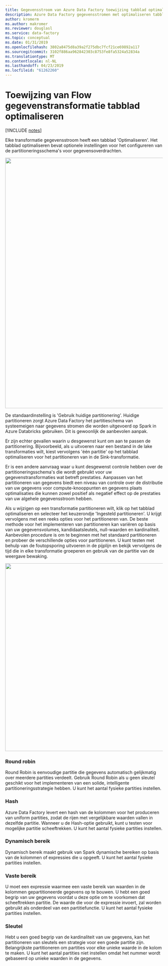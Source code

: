 ```yaml
---
title: Gegevensstroom van Azure Data Factory toewijzing tabblad optimaliseren
description: Azure Data Factory gegevensstromen met optimaliseren tabblad partitie-instellingen toewijzen optimaliseren
author: kromerm
ms.author: makromer
ms.reviewer: douglasl
ms.service: data-factory
ms.topic: conceptual
ms.date: 01/31/2019
ms.openlocfilehash: 3802a8475d8a39a2f275dbc7fcf21ce69892a117
ms.sourcegitcommit: 3102f886aa962842303c8753fe8fa5324a52834a
ms.translationtype: MT
ms.contentlocale: nl-NL
ms.lasthandoff: 04/23/2019
ms.locfileid: "61262260"
---
```

# <a name="mapping-data-flow-transformation-optimize-tab"></a>Toewijzing van Flow gegevenstransformatie tabblad optimaliseren

[!INCLUDE [notes](../../includes/data-factory-data-flow-preview.md)]

Elke transformatie gegevensstroom heeft een tabblad 'Optimaliseren'. Het tabblad optimaliseren bevat optionele instellingen voor het configureren van de partitioneringsschema's voor gegevensoverdrachten.

<img src="media/data-flow/opt001.png" width="800">

De standaardinstelling is 'Gebruik huidige partitionering'. Huidige partitioneren zorgt Azure Data Factory het partitieschema van systeemeigen naar gegevens stromen die worden uitgevoerd op Spark in Azure Databricks gebruiken. Dit is gewoonlijk de aanbevolen aanpak.

Er zijn echter gevallen waarin u desgewenst kunt om aan te passen de partitionering. Bijvoorbeeld, als u uitvoeren naar een bestand in de lake transformaties wilt, kiest vervolgens 'één partitie' op het tabblad optimaliseren voor het partitioneren van in de Sink-transformatie.

Er is een andere aanvraag waar u kunt desgewenst controle hebben over de partitioneringsschema's die wordt gebruikt voor uw gegevenstransformaties wat betreft prestaties. Aanpassen van het partitioneren van gegevens biedt een niveau van controle over de distributie van uw gegevens voor compute-knooppunten en gegevens plaats optimalisaties die kunnen zowel positief als negatief effect op de prestaties van uw algehele gegevensstroom hebben.

Als u wijzigen op een transformatie partitioneren wilt, klik op het tabblad optimaliseren en selecteer het keuzerondje 'Ingesteld partitioneren'. U krijgt vervolgens met een reeks opties voor het partitioneren van. De beste methode voor het implementeren van partitioneren kan variëren op basis van uw gegevensvolumes, kandidaatsleutels, null-waarden en kardinaliteit. Aanbevolen procedure is om te beginnen met het standaard partitioneren en probeer de verschillende opties voor partitioneren. U kunt testen met behulp van de foutopsporing uitvoeren in de pijplijn en bekijk vervolgens de tijd die in elke transformatie groeperen en gebruik van de partitie van de weergave bewaking.

<img src="media/data-flow/opt002.png" width="600">

### <a name="round-robin"></a>Round robin

Round Robin is eenvoudige partitie die gegevens automatisch gelijkmatig over meerdere partities verdeelt. Gebruik Round Robin als u geen sleutel geschikt voor het implementeren van een solide, intelligente partitioneringsstrategie hebben. U kunt het aantal fysieke partities instellen.

### <a name="hash"></a>Hash

Azure Data Factory levert een hash van de kolommen voor het produceren van uniform partities, zodat de rijen met vergelijkbare waarden vallen in dezelfde partitie. Wanneer u de Hash-optie gebruikt, kunt u testen voor mogelijke partitie scheeftrekken. U kunt het aantal fysieke partities instellen.

### <a name="dynamic-range"></a>Dynamisch bereik

Dynamisch bereik maakt gebruik van Spark dynamische bereiken op basis van de kolommen of expressies die u opgeeft. U kunt het aantal fysieke partities instellen. 

### <a name="fixed-range"></a>Vaste bereik

U moet een expressie waarmee een vaste bereik van waarden in de kolommen gepartitioneerde gegevens op te bouwen. U hebt een goed begrip van uw gegevens voordat u deze optie om te voorkomen dat scheeftrekken partitie. De waarde die voor de expressie invoert, zal worden gebruikt als onderdeel van een partitiefunctie. U kunt het aantal fysieke partities instellen.

### <a name="key"></a>Sleutel

Hebt u een goed begrip van de kardinaliteit van uw gegevens, kan het partitioneren van sleutels een strategie voor een goede partitie zijn. Belangrijkste partitioneren om partities voor elke unieke waarde in de kolom te maken. U kunt het aantal partities niet instellen omdat het nummer wordt gebaseerd op unieke waarden in de gegevens.
